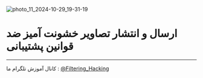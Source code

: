 ![photo_11_2024-10-29_19-31-19](https://github.com/user-attachments/assets/91cad76c-b895-4bb7-842b-4492ba35dcce)
# ارسال و انتشار تصاویر خشونت آمیز ضد قوانین پشتیبانی
--------------------
کانال آموزش تلگرام ما :
[@Filtering_Hacking](https://t.me/Filtering_Hacking)
